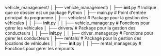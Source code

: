 vehicle_management/
│
├── vehicle_management/
│   ├── __init__.py                 # Indique que ce dossier est un package Python
│   ├── main.py                     # Point d'entrée principal du programme
│   ├── vehicles/                   # Package pour la gestion des véhicules
│   │   ├── __init__.py
│   │   ├── vehicle_manager.py      # Fonctions pour gérer les véhicules
│   ├── drivers/                    # Package pour la gestion des conducteurs
│   │   ├── __init__.py
│   │   ├── driver_manager.py       # Fonctions pour gérer les conducteurs
│   ├── rentals/                    # Package pour la gestion des locations de véhicules
│   │   ├── __init__.py
│   │   ├── rental_manager.py       # Fonctions pour gérer les emprunts
